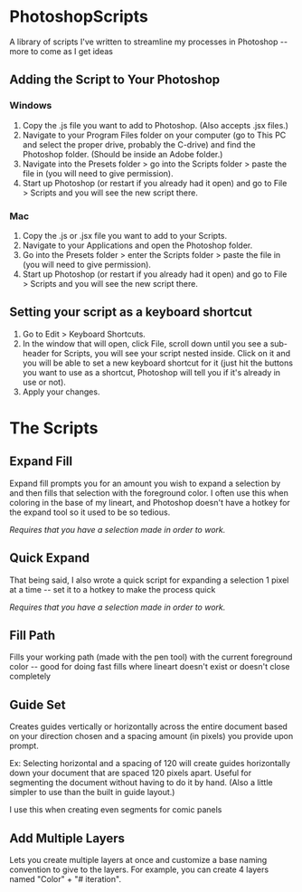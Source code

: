 # PhotoshopScripts
A library of scripts I've written to streamline my processes in Photoshop -- more to come as I get ideas
## Adding the Script to Your Photoshop
### Windows
1. Copy the .js file you want to add to Photoshop. (Also accepts .jsx files.)
2. Navigate to your Program Files folder on your computer (go to This PC and select the proper drive, probably the C-drive) and find the Photoshop folder. (Should be inside an Adobe folder.)
3. Navigate into the Presets folder > go into the Scripts folder > paste the file in (you will need to give permission).
4. Start up Photoshop (or restart if you already had it open) and go to File > Scripts and you will see the new script there.

### Mac
1. Copy the .js or .jsx file you want to add to your Scripts.
2. Navigate to your Applications and open the Photoshop folder.
3. Go into the Presets folder > enter the Scripts folder > paste the file in (you will need to give permission).
4. Start up Photoshop (or restart if you already had it open) and go to File > Scripts and you will see the new script there.

## Setting your script as a keyboard shortcut
1. Go to Edit > Keyboard Shortcuts.
2. In the window that will open, click File, scroll down until you see a sub-header for Scripts, you will see your script nested inside. Click on it and you will be able to set a new keyboard shortcut for it (just hit the buttons you want to use as a shortcut, Photoshop will tell you if it's already in use or not).
3. Apply your changes.

# The Scripts

## Expand Fill
Expand fill prompts you for an amount you wish to expand a selection by and then fills that selection with the foreground color. I often use this when coloring in the base of my lineart, and Photoshop doesn't have a hotkey for the expand tool so it used to be so tedious. 

*Requires that you have a selection made in order to work.*

## Quick Expand
That being said, I also wrote a quick script for expanding a selection 1 pixel at a time -- set it to a hotkey to make the process quick

*Requires that you have a selection made in order to work.*

## Fill Path
Fills your working path (made with the pen tool) with the current foreground color -- good for doing fast fills where lineart doesn't exist or doesn't close completely

## Guide Set
Creates guides vertically or horizontally across the entire document based on your direction chosen and a spacing amount (in pixels) you provide upon prompt. 

Ex: Selecting horizontal and a spacing of 120 will create guides horizontally down your document that are spaced 120 pixels apart. Useful for segmenting the document without having to do it by hand. (Also a little simpler to use than the built in guide layout.)

I use this when creating even segments for comic panels

## Add Multiple Layers
Lets you create multiple layers at once and customize a base naming convention to give to the layers. For example, you can create 4 layers named "Color" + "# iteration". 

